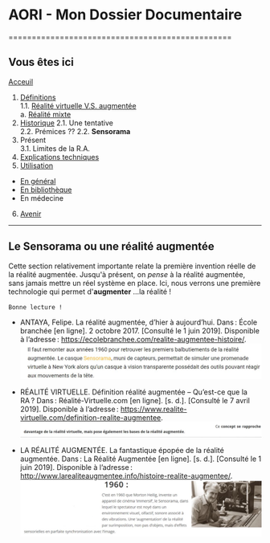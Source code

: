 # AORI - Mon Dossier Documentaire
================================================
## Vous êtes ici
[Acceuil](Introduction.md)

1. [Définitions](Definition.md)  
 1.1. [Réalité virtuelle V.S. augmentée ](vs.md)       
             a. [Réalité mixte](mixed.md)
2. [Historique](Histoire.md)
 2.1. Une tentative  
 2.2. Prémices ??
 2.2. **Sensorama**
3. Présent  
 3.1. Limites de la R.A.
4. [Explications techniques](Fonctionnement.md)
5. [Utilisation](utilisation.md)
  + [En général](engeneral.md)
  + [En bibliothèque](bibli.md)
  + En médecine
 6. [Avenir](Avenir.md)

-----------------------------------------------
**Le Sensorama** ou une réalité augmentée
-------------------------------------------------------------------------------------------------------------------------------------------
Cette section relativement importante relate la première invention réelle de la réalité augmentée. Jusqu'à présent, on *pense* à la réalité augmentée, sans jamais mettre un réel système en place. Ici, nous verrons une première technologie qui permet d'__augmenter__ ...la réalité !
````
Bonne lecture !
````
* ANTAYA, Felipe. La réalité augmentée, d’hier à aujourd’hui. Dans : École branchée [en ligne]. 2 octobre 2017. [Consulté le 1 juin 2019]. Disponible à l’adresse : https://ecolebranchee.com/realite-augmentee-histoire/.  
![sensorama simplifie](/Images/senso2.JPG)   

* RÉALITÉ VIRTUELLE. Définition réalité augmentée – Qu’est-ce que la RA ? Dans : Réalité-Virtuelle.com [en ligne]. [s. d.]. [Consulté le 7 avril 2019]. Disponible à l’adresse : https://www.realite-virtuelle.com/definition-realite-augmentee.  
![Sensorama simple](/Images/senso3.JPG)


*   LA RÉALITÉ AUGMENTÉE. La fantastique épopée de la réalité augmentée. Dans : La Réalité Augmentée [en ligne]. [s. d.]. [Consulté le 1 juin 2019]. Disponible à l’adresse : http://www.larealiteaugmentee.info/histoire-realite-augmentee/.  
![sensorama](/Images/senso1.JPG)




